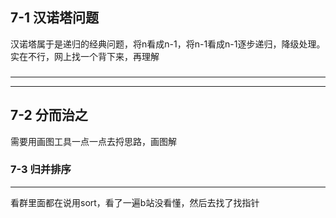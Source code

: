 ## **7-1 汉诺塔问题**

 汉诺塔属于是递归的经典问题，将n看成n-1，将n-1看成n-1逐步递归，降级处理。实在不行，网上找一个背下来，再理解



### 

------

------

## 

## **7-2 分而治之**

需要用画图工具一点一点去捋思路，画图解

### 

### 7-3 归并排序

------

看群里面都在说用sort，看了一遍b站没看懂，然后去找了找指针